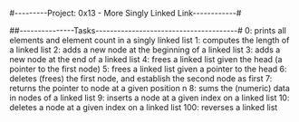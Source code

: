 #---------Project: 0x13 - More Singly Linked Link------------#

##---------------Tasks---------------------------------------#
0: prints all elements and element count in a singly linked list
1: computes the length of a linked list
2: adds a new node at the beginning of a linked list
3: adds a new node at the end of a linked list
4: frees a linked list given the head (a pointer to the first node)
5: frees a linked list given a pointer to the head
6: deletes (frees) the first node, and establish the second node as first
7: returns the pointer to node at a given position n
8: sums the (numeric) data in nodes of a linked list
9: inserts a node at a given index on a linked list
10: deletes a node at a given index on a linked list
100: reverses a linked list
